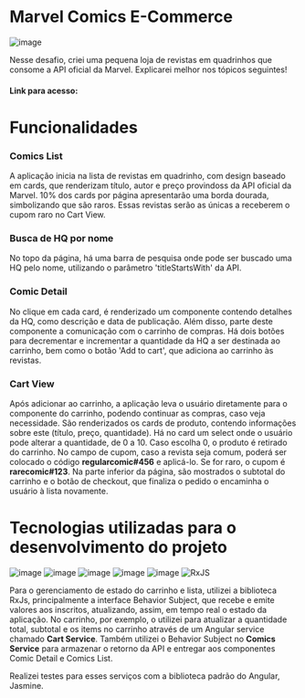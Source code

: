 # Marvel Comics E-Commerce

![image](https://upload.wikimedia.org/wikipedia/commons/thumb/b/b9/Marvel_Logo.svg/2560px-Marvel_Logo.svg.png)

Nesse desafio, criei uma pequena loja de revistas em quadrinhos que consome a API oficial da Marvel. Explicarei melhor nos tópicos seguintes!

#### Link para acesso: 

# Funcionalidades

### Comics List
A aplicação inicia na lista de revistas em quadrinho, com design baseado em cards, que renderizam título, autor e preço provindoss da API oficial da Marvel. 10% dos cards por página apresentarão uma borda dourada, simbolizando que são raros. Essas revistas serão as únicas a receberem o cupom raro no Cart View. 

### Busca de HQ por nome

No topo da página, há uma barra de pesquisa onde pode ser buscado uma HQ pelo nome, utilizando o parâmetro 'titleStartsWith' da API.

### Comic Detail
No clique em cada card, é renderizado um componente contendo detalhes da HQ, como descrição e data de publicação. Além disso, parte deste componente a comunicação com o carrinho de compras. Há dois botões para decrementar e incrementar a quantidade da HQ a ser destinada ao carrinho, bem como o botão 'Add to cart', que adiciona ao carrinho às revistas.

### Cart View

Após adicionar ao carrinho, a aplicação leva o usuário diretamente para o componente do carrinho, podendo continuar as compras, caso veja necessidade. São renderizados os cards de produto, contendo informações sobre este (título, preço, quantidade). Há no card um select onde o usuário pode alterar a quantidade, de 0 a 10. Caso escolha 0, o produto é retirado do carrinho. No campo de cupom, caso a revista seja comum, poderá ser colocado o código **regularcomic#456** e aplicá-lo. Se for raro, o cupom é **rarecomic#123**. Na parte inferior da página, são mostrados o subtotal do carrinho e o botão de checkout, que finaliza o pedido o encaminha o usuário à lista novamente. 

# Tecnologias utilizadas para o desenvolvimento do projeto

![image](https://img.shields.io/badge/Angular-DD0031?style=for-the-badge&logo=angular&logoColor=white)
![image](https://img.shields.io/badge/TypeScript-007ACC?style=for-the-badge&logo=typescript&logoColor=white)
![image](https://img.shields.io/badge/Sass-CC6699?style=for-the-badge&logo=sass&logoColor=white)
![image](https://img.shields.io/badge/HTML5-E34F26?style=for-the-badge&logo=html5&logoColor=white)
![image](https://img.shields.io/badge/Jasmine-8A4182?style=for-the-badge&logo=Jasmine&logoColor=white)
![RxJS](https://img.shields.io/badge/rxjs-%23B7178C.svg?style=for-the-badge&logo=reactivex&logoColor=white)

Para o gerenciamento de estado do carrinho e lista, utilizei a biblioteca RxJs, principalmente a interface Behavior Subject, que recebe e emite valores aos inscritos, atualizando, assim, em tempo real o estado da aplicação. No carrinho, por exemplo, o utilizei para atualizar a quantidade total, subtotal e os items no carrinho através de um Angular service chamado **Cart Service**. Também utilizei o Behavior Subject no **Comics Service** para armazenar o retorno da API e entregar aos componentes Comic Detail e Comics List.

Realizei testes para esses serviços com a biblioteca padrão do Angular, Jasmine.

